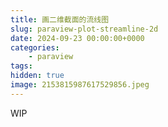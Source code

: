 ```yaml
---
title: 画二维截面的流线图
slug: paraview-plot-streamline-2d
date: 2024-09-23 00:00:00+0000
categories:
    - paraview
tags:
hidden: true
image: 2153815987617529856.jpeg
---
```



WIP
